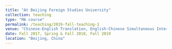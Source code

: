 ```yaml
---
title: "At Beijing Foreign Studies University"
collection: teaching
type: "MA course"
permalink: /teaching/2019-fall-teaching-1
venue: "Chinese-English Translation, English-Chinese Simultaneous Interpreting, and Chinese-English Consecutive Interpreting"
date: Fall 2017, Spring & Fall 2018, Fall 2019
location: "Beijing, China"
---
```

